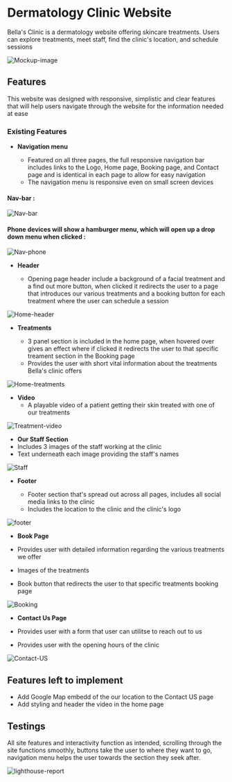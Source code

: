 # Dermatology Clinic Website
Bella's Clinic is a dermatology website offering skincare treatments. Users can explore treatments, meet staff, find the clinic's location, and schedule sessions

![Mockup-image](assets/images/mockup-image.png)

## Features
This website was designed with responsive, simplistic and clear features that will help users navigate through the website for the information needed at ease

### Existing Features

- __Navigation menu__

   - Featured on all three pages, the full responsive navigation 
    bar includes links to the Logo, Home page, Booking page, and Contact page and is 
    identical in each page to allow for easy navigation
   - The navigation menu is responsive even on small screen devices

#### Nav-bar :
![Nav-bar](assets/images/nav.png)


#### Phone devices will show a hamburger menu, which will open up a drop down menu when clicked :
![Nav-phone](assets/images/nav-phone.png)

- __Header__

   - Opening page header include a background of a facial treatment and a find out more button, when clicked it redirects the user to a page that introduces our various treatments and a booking button for each treatment where the user can schedule a session
  
![Home-header](assets/images/home-header.png)

- __Treatments__
   
   - 3 panel section is included in the home page, when hovered over gives an effect where if clicked it redirects the user to that specific treament section in the Booking page
   - Provides the user with short vital information about the treatments Bella's clinic offers

![Home-treatments](assets/images/treatments-section.png)

- __Video__
  -  A playable video of a patient getting their skin treated with one of our treatments

 ![Treatment-video](assets/images/treatment-video.png) 

  - __Our Staff Section__
   - Includes 3 images of the staff working at the clinic
   - Text underneath each image providing the staff's names


![Staff](assets/images/our-staff.png) 

- __Footer__

  - Footer section that's spread out across all pages, includes all social media links to the clinic
  - Includes the location to the clinic and the clinic's logo

 ![footer](assets/images/footer.png) 

  - __Book Page__

   - Provides user with detailed information regarding the various treatments we offer
   - Images of the treatments
   - Book button that redirects the user to that specific treatments booking page

  ![Booking](assets/images/book-page.png)

   - __Contact Us Page__

   - Provides user with a form that user can utilitse to reach out to us
   - Provides user with the opening hours of the clinic

![Contact-US](assets/images/contactus-page.png) 

## Features left to implement

   - Add Google Map embedd of the our location to the Contact US page
   - Add styling and header the video in the home page

## Testings

  All site features and interactivity function as intended, scrolling through the site functions smoothly, buttons take the user to where they want to go, navigation
  menu helps the user towards the section they seek after. 

  ![lighthouse-report](assets/images/lighthouse.png) 